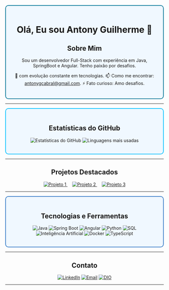 <div align="center" style="border: 2px solid #007396; border-radius: 10px; padding: 20px; background-color: #f0f8ff;">

# Olá, Eu sou Antony Guilherme 👋

## Sobre Mim
Sou um desenvolvedor Full-Stack com experiência em Java, SpringBoot e Angular. Tenho paixão por desafios.

 🌱 com evolução constante em tecnologias.
 📫 Como me encontrar: antonygcabral@gmail.com.
 ⚡ Fato curioso: Amo desafios.

</div>

---

<div align="center" style="border: 2px solid #00BFFF; border-radius: 10px; padding: 20px; background-color: #f0f8ff;">

## Estatísticas do GitHub
![Estatísticas do GitHub](https://github-readme-stats.vercel.app/api?username=antonycabral&show_icons=true&theme=blueberry)
![Linguagens mais usadas](https://github-readme-stats.vercel.app/api/top-langs/?username=antonycabral&layout=compact&theme=blueberry)

</div>

---

<div align="center">

## Projetos Destacados
  <a href="https://github.com/antonycabral/ApoiaMaisplatform" style="margin-right: 15px;">
    <img src="https://img.shields.io/badge/Projeto_1-Plataforma_ApoiaMais-F57C00?style=for-the-badge" alt="Projeto 1">
  </a>
  <a href="https://github.com/antonycabral/sistema-Rh" style="margin-right: 15px;">
    <img src="https://img.shields.io/badge/Projeto_2-Sistema_RH-F57C00?style=for-the-badge" alt="Projeto 2">
  </a>
  <a href="https://github.com/seu-username/projeto3">
    <img src="https://img.shields.io/badge/Projeto_3-Breve_Descrição-F57C00?style=for-the-badge" alt="Projeto 3">
  </a>

</div>

---

<div align="center" style="border: 2px solid #3178C6; border-radius: 10px; padding: 20px; background-color: #f0f8ff;">

## Tecnologias e Ferramentas
![Java](https://img.shields.io/badge/-Java-007396?style=flat&logo=java&logoColor=white)
![Spring Boot](https://img.shields.io/badge/-Spring_Boot-6DB33F?style=flat&logo=spring&logoColor=white)
![Angular](https://img.shields.io/badge/-Angular-DD0031?style=flat&logo=angular&logoColor=white)
![Python](https://img.shields.io/badge/-Python-3776AB?style=flat&logo=python&logoColor=white)
![SQL](https://img.shields.io/badge/-SQL-4479A1?style=flat&logo=postgresql&logoColor=white)
![Inteligência Artificial](https://img.shields.io/badge/-IA-00BFFF?style=flat&logo=ai&logoColor=white)
![Docker](https://img.shields.io/badge/-Docker-2496ED?style=flat&logo=docker&logoColor=white)
![TypeScript](https://img.shields.io/badge/-TypeScript-3178C6?style=flat&logo=typescript&logoColor=white)

</div>

---

<div align="center">

## Contato
  [![LinkedIn](https://img.shields.io/badge/LinkedIn-%40antony--guilherme-FF6F00?style=flat&logo=linkedin&logoColor=white)](https://www.linkedin.com/in/antony-guilherme/)
  [![Email](https://img.shields.io/badge/Enviar_Email-%40antonygcabral-FF6F00?style=flat&logo=gmail&logoColor=white)](mailto:antonygcabral@gmail.com)
  [![DIO](https://img.shields.io/badge/DIO-%40aglc887-FF6F00?style=flat&logo=dio&logoColor=white)](https://web.dio.me/users/aglc887?tab=achievements)

</div>

---
